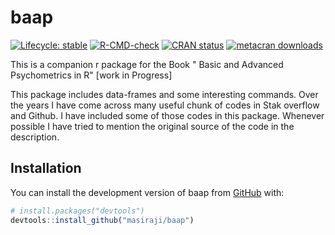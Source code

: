 # baap

<!-- badges: start -->
[![Lifecycle: stable](https://img.shields.io/badge/lifecycle-stable-brightgreen.svg)](https://lifecycle.r-lib.org/articles/stages.html#stable)
[![R-CMD-check](https://github.com/masiraji/baap/workflows/R-CMD-check/badge.svg)](https://github.com/masiraji/baap/actions)
[![CRAN status](https://www.r-pkg.org/badges/version/baap)](https://CRAN.R-project.org/package=baap)
[![metacran downloads](https://cranlogs.r-pkg.org/badges/baap)](https://cran.r-project.org/package=baap)
<!-- badges: end -->



This is a companion r package for the Book " Basic and Advanced Psychometrics in R" [work in Progress]

This package includes data-frames and some interesting commands. Over the years I have come across many useful chunk of codes in Stak overflow and Github. I have included some of those codes in this package. Whenever possible I have tried to mention the original source of the code in the description.

## Installation

You can install the development version of baap from [GitHub](https://github.com/) with:

``` r
# install.packages("devtools")
devtools::install_github("masiraji/baap")
```


